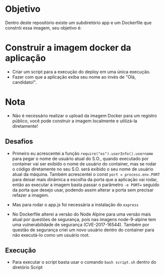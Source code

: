 
# Objetivo

Dentro deste repositório existe um subdiretório app e um Dockerfile que constrói essa imagem, seu objetivo é:

# Construir a imagem docker da aplicação

- Criar um script para a execução do deploy em uma única execução.
- Fazer com que a aplicação exiba seu nome ao invés de "Olá, candidato!".

# Nota

- Não é necessário realizar o upload da imagem Docker para um registro público, você pode construir a imagem localmente e utilizá-la diretamente!


## Desafios

- Primeiro eu acrescentei a função ```require("os").userInfo().username``` para pegar o nome de usuário atual do S.O., quando executado por container vai ser exibido o nome de usuário do container, mas se rodar o código diretamente no seu S.O. será exibido o seu nome de usuário atual da máquina. Também acrescentei o const ```port = process.env.PORT``` para deixar mais dinâmica a escolha da porta que a aplicação vai rodar, então ao executar a imagem basta passar o parâmetro `-e PORT=` seguido da porta que desejo usar, podendo assim alterar a porta sem precisar refazer a imagem.

- Mas para rodar o app.js foi necessária a instalação do `express`

- No Dockerfile alterei a versão do Node Alpine para uma versão mais atual por questões de segurança, pois nas imagens node-9-alpine tem uma vulnerabilidade de segurança (CVE-2017-16544).
Também por questão de segurança criei um novo usuário dentro do container para não executá-lo como um usuário root.

## Execução

- Para executar o script basta usar o comando ```bash script.sh``` dentro do diretório Script